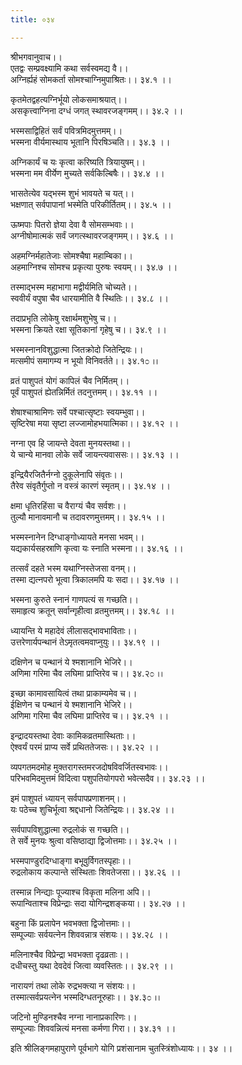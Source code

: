 ```yaml
---
title: ०३४

---
```

श्रीभगवानुवाच।।  
एतद्वः सम्प्रवक्ष्यामि कथा सर्वस्वमद्य वै।।  
अग्निर्ह्यहं सोमकर्ता सोमश्चाग्निमुपाश्रितः।। ३४.१ ।।  
  
कृतमेतद्वहत्यग्निर्भूयो लोकसमाश्रयात्।।  
असकृत्त्वाग्निना दग्धं जगत् स्थावरजङ्गमम्।। ३४.२ ।।  
  
भस्मसाद्विहितं सर्वं पवित्रमिदमुत्तमम्।।  
भस्मना वीर्यमास्थाय भूतानि पिरषिञ्चति।। ३४.३ ।।  
  
अग्निकार्यं च यः कृत्वा करिष्यति त्रियायुषम्।।  
भस्मना मम वीर्येण मुच्यते सर्वकिल्बिषैः।। ३४.४ ।।  
  
भासतेत्येव यद्भस्म शुभं भावयते च यत्।।  
भक्षणात् सर्वपापानां भस्मेति परिकीर्तितम्।। ३४.५ ।।  
  
ऊष्मपाः पितरो ज्ञेया देवा वै सोमसम्भवाः।।  
अग्नीषोमात्मकं सर्वं जगत्स्थावरजङ्गमम्।। ३४.६ ।।  
  
अहमग्निर्महातेजाः सोमश्चैषा महाम्बिका।।  
अहमाग्निश्च सोमश्च प्रकृत्या पुरुषः स्वयम्।। ३४.७ ।।  
  
तस्माद्भस्म महाभागा मद्वीर्यमिति चोच्यते।।  
स्ववीर्यं वपुषा चैव धारयामीति वै स्थितिः।। ३४.८ ।।  
  
तदाप्रभृति लोकेषु रक्षार्थमशुभेषु च।।  
भस्मना क्रियते रक्षा सूतिकानां गृहेषु च।। ३४.९ ।।  
  
भस्मस्नानविशुद्धात्मा जितक्रोदो जितेन्द्रियः।।  
मत्समीपं समागम्य न भूयो विनिवर्तते।। ३४.१೦ ।।  
  
व्रतं पाशुपतं योगं कापिलं चैव निर्मितम्।।  
पूर्वं पाशुपतं ह्येतन्निर्मितं तदनुत्तमम्।। ३४.११ ।।  
  
शेषाश्चाश्रामिणः सर्वे पश्चात्सृष्टाः स्वयम्भुवा।।  
सृष्टिरेषा मया सृष्टा लज्जामोहभयात्मिका।। ३४.१२ ।।  
  
नग्ना एव हि जायन्ते देवता मुनयस्तथा।।  
ये चान्ये मानवा लोके सर्वे जायन्त्यवाससः।। ३४.१३ ।।  
  
इन्द्रियैरजितैर्नग्नो दुकूलेनापि संवृतः।।  
तैरेव संवृतैर्गुप्तो न वस्त्रं कारणं स्मृतम्।। ३४.१४ ।।  
  
क्षमा धृतिरहिंसा च वैराग्यं चैव सर्वशः।।  
तुल्यौ मानावमानौ च तदावरणमुत्तमम्।। ३४.१५ ।।  
  
भस्मस्नानेन दिग्धाङ्गोध्यायते मनसा भवम्।।  
यद्यकार्यसहस्राणि कृत्वा यः स्नाति भस्मना।। ३४.१६ ।।  
  
तत्सर्वं दहते भस्म यथाग्निस्तेजसा वनम्।।  
तस्मा द्यत्नपरो भूत्वा त्रिकालमपि यः सदा।। ३४.१७ ।।  
  
भस्मना कुरुते स्नानं गाणपत्यं स गच्छति।।  
समाहृत्य क्रतून् सर्वान्गृहीत्वा व्रतमुत्तमम्।। ३४.१८ ।।  
  
ध्यायन्ति ये महादेवं लीलासद्भावभाविताः।।  
उत्तरेणार्यपन्थानं तेऽमृतत्वमवाप्नुयुः।। ३४.१९ ।।  
  
दक्षिणेन च पन्थानं ये श्मशानानि भेजिरे।।  
अणिमा गरिमा चैव लघिमा प्राप्तिरेव च।। ३४.२೦ ।।  
  
इच्छा कामावसायित्वं तथा प्राकाम्यमेव च।।  
ईक्षिणेन च पन्थानं ये श्मशानानि भेजिरे।।  
अणिमा गरिमा चैव लघिमा प्राप्तिरेव च।। ३४.२१ ।।  
  
इन्द्रादयस्तथा देवाः कामिकव्रतमास्थिताः।।  
ऐश्वर्यं परमं प्राप्य सर्वे प्रथिततेजसः।। ३४.२२ ।।  
  
व्यपगतमदमोह मुक्तरागस्तमरजदोषविवर्जितस्वभावः।।  
परिभवमिदमुत्तमं विदित्वा पशुपतियोगपरो भवेत्सदैव।। ३४.२३ ।।  
  
इमं पाशुपतं ध्यायन् सर्वपापप्रणाशनम्।।  
यः पठेच्च शुचिर्भूत्वा श्रद्दधानो जितेन्द्रियः।। ३४.२४ ।।  
  
सर्वपापविशुद्धात्मा रुद्रलोकं स गच्छति।।  
ते सर्वे मुनयः श्रुत्वा वसिष्ठाद्या द्विजोत्तमाः।। ३४.२५ ।।  
  
भस्मपाण्डुरदिग्धाङ्गा बभूवुर्विगतस्पृहाः।।  
रुद्रलोकाय कल्पान्ते संस्थिताः शिवतेजसा।। ३४.२६ ।।  
  
तस्मान्न निन्द्याः पूज्याश्च विकृता मलिना अपि।।  
रूपान्विताश्च विप्रेन्द्राः सदा योगिन्द्रशङ्कया।। ३४.२७ ।।  
  
बहुना किं प्रलापेन भवभक्ता द्विजोत्तमाः।।  
सम्पूज्याः सर्वयत्नेन शिववन्नात्र संशयः।। ३४.२८ ।।  
  
मलिनाश्चैव विप्रेन्द्रा भवभक्ता दृढव्रताः।।  
दधीचस्तु यथा देवदेवं जित्वा व्यवस्तितः।। ३४.२९ ।।  
  
नारायणं तथा लोके रुद्रभक्त्या न संशयः।।  
तस्मात्सर्वप्रयत्नेन भस्मदिग्धतनूरुहाः।। ३४.३೦ ।।  
  
जटिनो मुण्डिनश्चैव नग्ना नानाप्रकारिणः।।  
सम्पूज्याः शिववन्नित्यं मनसा कर्मणा गिरा।। ३४.३१ ।।  
  
इति श्रीलिङ्गमहापुराणे पूर्वभागे योगि प्रशंसानाम चुतस्त्रिंशोध्यायः।। ३४ ।।